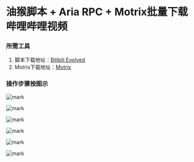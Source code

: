 # 油猴脚本 + Aria RPC + Motrix批量下载哔哩哔哩视频

<!--more-->

### 所需工具

1. 脚本下载地址：[Bilibili Evolved](https://greasyfork.org/zh-CN/scripts/373563-bilibili-evolved)
2. Motrix下载地址：[Motrix](https://motrix.app/)

### 操作步骤按图示

![mark](https://pic.yqqy.top/blog/20200125/e9UPKf8q5ecR.png "步骤一")

![mark](https://pic.yqqy.top/blog/20200125/Je0xBXHob5lf.png "步骤二")

![mark](https://pic.yqqy.top/blog/20200125/dIGN43XRXKlC.png "步骤三")

![mark](https://pic.yqqy.top/blog/20200125/uwqRImE86Ey2.png "步骤四")

![mark](https://pic.yqqy.top/blog/20200125/SEKLbsp7ignU.png "步骤五")

![mark](https://pic.yqqy.top/blog/20200125/17muq4KwuOtk.png "步骤六")
